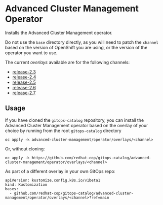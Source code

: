 # Advanced Cluster Management Operator

Installs the Advanced Cluster Management operator.

Do not use the `base` directory directly, as you will need to patch the `channel` based on the version of OpenShift you are using, or the version of the operator you want to use.

The current *overlays* available are for the following channels:
* [release-2.3](overlays/release-2.3)
* [release-2.4](overlays/release-2.4)
* [release-2.5](overlays/release-2.5)
* [release-2.6](overlays/release-2.6)
* [release-2.7](overlays/release-2.7)

## Usage

If you have cloned the `gitops-catalog` repository, you can install the Advanced Cluster Management operator based on the overlay of your choice by running from the root `gitops-catalog` directory

```
oc apply -k advanced-cluster-management/operator/overlays/<channel>
```

Or, without cloning:

```
oc apply -k https://github.com/redhat-cop/gitops-catalog/advanced-cluster-management/operator/overlays/<channel>
```

As part of a different overlay in your own GitOps repo:

```
apiVersion: kustomize.config.k8s.io/v1beta1
kind: Kustomization
bases:
  - github.com/redhat-cop/gitops-catalog/advanced-cluster-management/operator/overlays/<channel>?ref=main
```
